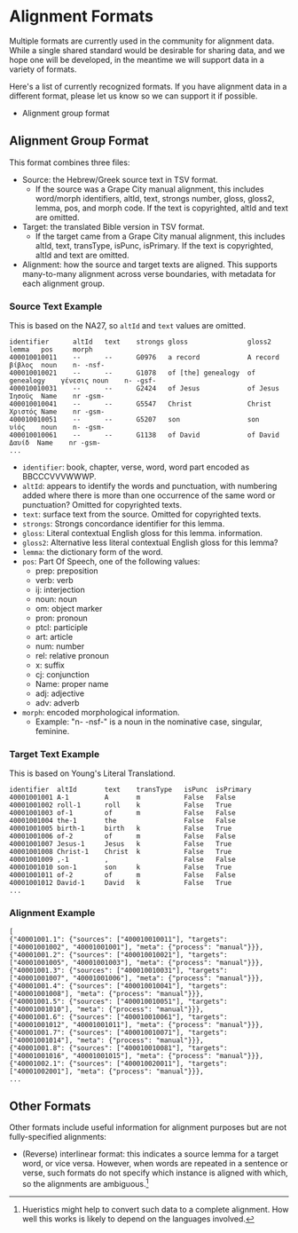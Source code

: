 # Alignment Formats

Multiple formats are currently used in the community for alignment
data. While a single shared standard would be desirable for sharing
data, and we hope one will be developed, in the meantime we will
support data in a variety of formats. 

Here's a list of currently recognized formats. If you have alignment
data in a different format, please let us know so we can support it if
possible. 

* Alignment group format

## Alignment Group Format

This format combines three files:

* Source: the Hebrew/Greek source text in TSV format.
    * If the source was a Grape City manual alignment, this includes
      word/morph identifiers, altId, text, strongs number, gloss,
      gloss2, lemma, pos, and morph code. If the text is copyrighted,
      altId and text are omitted. 
* Target: the translated Bible version in TSV format. 
    * If the target came from a Grape City manual alignment, this
      includes altId, text, transType, isPunc, isPrimary. If the text
      is copyrighted, altId and text are omitted. 
* Alignment: how the source and target texts are aligned. This
  supports many-to-many alignment across verse boundaries, with
  metadata for each alignment group.
  
### Source Text Example

This is based on the NA27, so `altId` and `text` values are omitted.

```
identifier		altId	text	strongs	gloss				gloss2			lemma	pos		morph
400010010011	--		--		G0976	a record			A record		βίβλος	noun	n- -nsf-
400010010021	--		--		G1078	of [the] genealogy	of genealogy	γένεσις	noun	n- -gsf-
400010010031	--		--		G2424	of Jesus			of Jesus		Ἰησοῦς	Name	nr -gsm-
400010010041	--		--		G5547	Christ				Christ			Χριστός	Name	nr -gsm-
400010010051	--		--		G5207	son					son				υἱός	noun	n- -gsm-
400010010061	--		--		G1138	of David			of David Δαυίδ	Name	nr -gsm-
...
```

* `identifier`: book, chapter, verse, word, word part encoded as
  BBCCCVVVWWWP.
* `altId`: appears to identify the words and punctuation, with numbering added where there is more than one occurrence of the same word or punctuation? Omitted for copyrighted texts.
* `text`: surface text from the source. Omitted for copyrighted texts.
* `strongs`: Strongs concordance identifier for this lemma.
* `gloss`: Literal contextual English gloss for this lemma.
  information.
* `gloss2`: Alternative less literal contextual English gloss for this lemma?
* `lemma`: the dictionary form of the word.
* `pos`: Part Of Speech, one of the following values:
    * prep: preposition
    * verb: verb
    * ij: interjection
    * noun: noun
    * om: object marker
    * pron: pronoun
    * ptcl: participle
    * art: article
    * num: number
    * rel: relative pronoun
    * x: suffix
    * cj: conjunction
    * Name: proper name
    * adj: adjective
    * adv: adverb
* `morph`: encoded morphological information.
    * Example: "n- -nsf-" is a noun in the nominative case, singular, feminine.


### Target Text Example

This is based on Young's Literal Translationd.

```
identifier	altId		text	transType	isPunc	isPrimary
40001001001	A-1			A		m			False	False
40001001002	roll-1		roll	k			False	True
40001001003	of-1		of		m			False	False
40001001004	the-1		the					False	False
40001001005	birth-1		birth	k			False	True
40001001006	of-2		of		m			False	False
40001001007	Jesus-1		Jesus	k			False	True
40001001008	Christ-1	Christ	k			False	True
40001001009	,-1			,					False	False
40001001010	son-1		son		k			False	True
40001001011	of-2		of		m			False	False
40001001012	David-1		David	k			False	True
...
```

### Alignment Example

```
[
{"40001001.1": {"sources": ["400010010011"], "targets": ["40001001002", "40001001001"], "meta": {"process": "manual"}}},
{"40001001.2": {"sources": ["400010010021"], "targets": ["40001001005", "40001001003"], "meta": {"process": "manual"}}},
{"40001001.3": {"sources": ["400010010031"], "targets": ["40001001007", "40001001006"], "meta": {"process": "manual"}}},
{"40001001.4": {"sources": ["400010010041"], "targets": ["40001001008"], "meta": {"process": "manual"}}},
{"40001001.5": {"sources": ["400010010051"], "targets": ["40001001010"], "meta": {"process": "manual"}}},
{"40001001.6": {"sources": ["400010010061"], "targets": ["40001001012", "40001001011"], "meta": {"process": "manual"}}},
{"40001001.7": {"sources": ["400010010071"], "targets": ["40001001014"], "meta": {"process": "manual"}}},
{"40001001.8": {"sources": ["400010010081"], "targets": ["40001001016", "40001001015"], "meta": {"process": "manual"}}},
{"40001002.1": {"sources": ["400010020011"], "targets": ["40001002001"], "meta": {"process": "manual"}}},
...
```

## Other Formats

Other formats include useful information for alignment
purposes but are not fully-specified alignments:

* (Reverse) interlinear format: this indicates a source lemma for a
  target word, or vice versa. However, when words are repeated in a
  sentence or verse, such formats do not specify which instance is
  aligned with which, so the alignments are ambiguous.[^1]


[^1]: Hueristics might help to convert such data to a complete
    alignment. How well this works is likely to depend on the
    languages involved.
